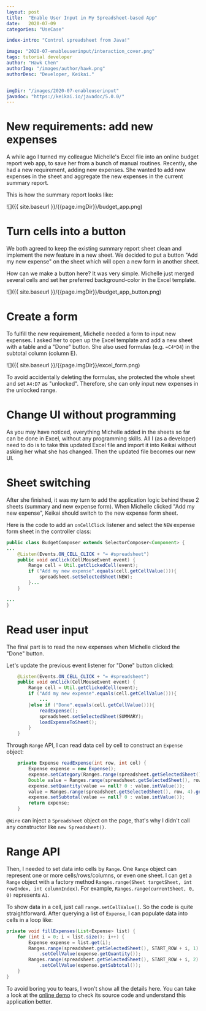 ```yaml
---
layout: post
title:  "Enable User Input in My Spreadsheet-based App"
date:   2020-07-09
categories: "UseCase"

index-intro: "Control spreadsheet from Java!"

image: "2020-07-enableuserinput/interaction_cover.png"
tags: tutorial developer
author: "Hawk Chen"
authorImg: "/images/author/hawk.png"
authorDesc: "Developer, Keikai."


imgDir: "/images/2020-07-enableuserinput"
javadoc: "https://keikai.io/javadoc/5.0.0/"
---
```

<!--
images come from https://drive.google.com/open?id=17EEz_BuTVsTSeAA3a8AakyMspVSd_OEb made with draw.io
-->

# New requirements: add new expenses

A while ago I turned my colleague Michelle's Excel file into an online budget report web app, to save her from a bunch of manual routines. Recently, she had a new requirement, adding new expenses. She wanted to add new expenses in the sheet and aggregate the new expenses in the current summary report.

This is how the summary report looks like:

![]({{ site.baseurl }}/{{page.imgDir}}/budget_app.png)

# Turn cells into a button
We both agreed to keep the existing summary report sheet clean and implement the new feature in a new sheet. We decided to put a button "Add my new expense" on the sheet which will open a new form in another sheet.

How can we make a button here? It was very simple. Michelle just merged several cells and set her preferred background-color in the Excel template.

![]({{ site.baseurl }}/{{page.imgDir}}/budget_app_button.png)

# Create a form
To fulfill the new requirement, Michelle needed a form to input new expenses. I asked her to open up the Excel template and add a new sheet with a table and a "Done" button. She also used formulas (e.g. `=C4*D4`) in the subtotal column (column E).

![]({{ site.baseurl }}/{{page.imgDir}}/excel_form.png)

To avoid accidentally deleting the formulas, she protected the whole sheet and set `A4:D7` as "unlocked". Therefore, she can only input new expenses in the unlocked range.

# Change UI without programming
As you may have noticed, everything Michelle added in the sheets so far can be done in Excel, without any programming skills. All I (as a developer) need to do is to take this updated Excel file and import it into Keikai without asking her what she has changed. Then the updated file becomes our new UI.

# Sheet switching
After she finished, it was my turn to add the application logic behind these 2 sheets (summary and new expense form). When Michelle clicked "Add my new expense", Keikai should switch to the new expense form sheet.

Here is the code to add an `onCellClick` listener and select the `NEW` expense form sheet in the controller class:

```java
public class BudgetComposer extends SelectorComposer<Component> {
...
    @Listen(Events.ON_CELL_CLICK + "= #spreadsheet")
    public void onClick(CellMouseEvent event) {
        Range cell = Util.getClickedCell(event);
        if ("Add my new expense".equals(cell.getCellValue())){
            spreadsheet.setSelectedSheet(NEW);
        }...
    }

...
}
```

# Read user input
The final part is to read the new expenses when Michelle clicked the "Done" button.

Let's update the previous event listener for "Done" button clicked:

```java
    @Listen(Events.ON_CELL_CLICK + "= #spreadsheet")
    public void onClick(CellMouseEvent event) {
        Range cell = Util.getClickedCell(event);
        if ("Add my new expense".equals(cell.getCellValue())){
            ...
        }else if ("Done".equals(cell.getCellValue())){
            readExpense();
            spreadsheet.setSelectedSheet(SUMMARY);
            loadExpenseToSheet();
        }
    }
```

Through `Range` API, I can read data cell by cell to construct an `Expense` object:

```java
    private Expense readExpense(int row, int col) {
        Expense expense = new Expense();
        expense.setCategory(Ranges.range(spreadsheet.getSelectedSheet(), row, 1).getCellData().getStringValue());
        Double value = Ranges.range(spreadsheet.getSelectedSheet(), row, 2).getCellData().getDoubleValue();
        expense.setQuantity(value == null? 0 : value.intValue());
        value = Ranges.range(spreadsheet.getSelectedSheet(), row, 4).getCellData().getDoubleValue();
        expense.setSubtotal(value == null? 0 : value.intValue());
        return expense;
    }
```

`@Wire` can inject a `Spreadsheet` object on the page, that's why I didn't call any constructor like `new Spreadsheet()`.

# Range API

Then, I needed to set data into cells by `Range`. One `Range` object can represent one or more cells/rows/columns, or even one sheet. I can get a `Range` object with a factory method `Ranges.range(Sheet targetSheet, int rowIndex, int columnIndex)`. For example, `Ranges.range(currentSheet, 0, 0)` represents `A1`.

To show data in a cell, just call `range.setCellValue()`. So the code is quite straightforward. After querying a list of `Expense`, I can populate data into cells in a loop like:

```java
private void fillExpenses(List<Expense> list) {
    for (int i = 0; i < list.size(); i++) {
        Expense expense = list.get(i);
        Ranges.range(spreadsheet.getSelectedSheet(), START_ROW + i, 1)
            .setCellValue(expense.getQuantity());
        Ranges.range(spreadsheet.getSelectedSheet(), START_ROW + i, 2)
            .setCellValue(expense.getSubtotal());
    }
}
```

To avoid boring you to tears, I won't show all the details here. You can take a look at the [online demo](https://keikai.io/demo/database) to check its source code and understand this application better.


[jekyll]:      http://jekyllrb.com
[jekyll-gh]:   https://github.com/jekyll/jekyll
[jekyll-help]: https://github.com/jekyll/jekyll-help
